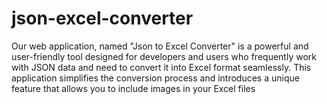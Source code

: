 # json-excel-converter
Our web application, named "Json to Excel Converter" is a powerful and user-friendly tool designed for developers and users who frequently work with JSON data and need to convert it into Excel format seamlessly. This application simplifies the conversion process and introduces a unique feature that allows you to include images in your Excel files
